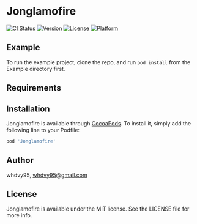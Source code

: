 # Jonglamofire

[![CI Status](https://img.shields.io/travis/whdvy95/Jonglamofire.svg?style=flat)](https://travis-ci.org/whdvy95/Jonglamofire)
[![Version](https://img.shields.io/cocoapods/v/Jonglamofire.svg?style=flat)](https://cocoapods.org/pods/Jonglamofire)
[![License](https://img.shields.io/cocoapods/l/Jonglamofire.svg?style=flat)](https://cocoapods.org/pods/Jonglamofire)
[![Platform](https://img.shields.io/cocoapods/p/Jonglamofire.svg?style=flat)](https://cocoapods.org/pods/Jonglamofire)

## Example

To run the example project, clone the repo, and run `pod install` from the Example directory first.

## Requirements

## Installation

Jonglamofire is available through [CocoaPods](https://cocoapods.org). To install
it, simply add the following line to your Podfile:

```ruby
pod 'Jonglamofire'
```

## Author

whdvy95, whdvy95@gmail.com

## License

Jonglamofire is available under the MIT license. See the LICENSE file for more info.
